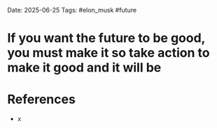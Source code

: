 Date: 2025-06-25
Tags: #elon_musk #future 
# If you want the future to be good, you must make it so take action to make it good and it will be

# References
- x
 